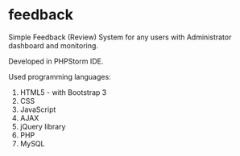 # feedback

Simple Feedback (Review) System for any users with Administrator dashboard 
and monitoring. 

Developed in PHPStorm IDE.

Used programming languages: 

1. HTML5 - with Bootstrap 3
2. CSS
3. JavaScript
4. AJAX
5. jQuery library
6. PHP
7. MySQL